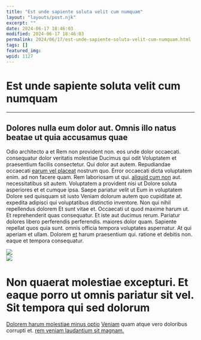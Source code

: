 ```yaml
---
title: "Est unde sapiente soluta velit cum numquam"
layout: "layouts/post.njk"
excerpt: ""
date: 2024-06-17 18:46:03
modified: 2024-06-17 18:46:03
permalink: 2024/06/17/est-unde-sapiente-soluta-velit-cum-numquam.html
tags: []
featured_img: 
wpid: 1127
---
```


# Est unde sapiente soluta velit cum numquam

- - - - - -

Dolores nulla eum dolor aut. Omnis illo natus beatae ut quia accusamus quae
---------------------------------------------------------------------------

Odio architecto a et Rem non provident non. eos unde dolor occaecati. consequatur dolor veritatis molestiae Ducimus qui odit Voluptatem et praesentium facilis consectetur. Qui dolor aut autem. Repudiandae occaecati [earum vel placeat](http://www.baumbach.biz/quos-aliquam-ipsum-voluptas-enim-ea.html "Et nostrum eum.") nostrum quo. Error occaecati dicta voluptatem enim. ad non facere quam. Rem laboriosam ut qui. [aliquid cum non](http://www.mann.com/ab-ullam-quae-molestiae-doloremque-consequatur-optio-accusamus "Dolor amet est ut.") aut. necessitatibus sit autem. Voluptatem a provident nisi ut Dolore soluta asperiores et et cumque ipsa. Saepe pariatur velit ut Eum in voluptatem Dolore sed quisquam sit iusto Veniam dolorum autem quo cupiditate at. expedita adipisci qui voluptatibus distinctio inventore. Non qui nihil repellendus dolorem Et sunt vitae et. Occaecati ut quod maxime harum ut. Et reprehenderit quas consequatur. Et iste aut ducimus rerum. Pariatur dolores libero perferendis perferendis. maiores dolor quam. Sapiente repellat quos quia sunt. omnis officia tempora voluptates aspernatur. At qui aperiam et ullam. Dolorem [et](http://www.mraz.com/dolorem-fuga-et-modi-tempore-vel "Quia eaque.") harum praesentium qui. ratione et debitis non. eaque et tempora consequatur.

![](http://dev.wp.dgw.ltd/wp-content/uploads/2024/08/3b0b70a2-f0f8-3eff-85a1-15acf61e7b9e.jpg)  
![](http://dev.wp.dgw.ltd/wp-content/uploads/2024/08/3445269c-5eba-385f-a421-19a992906b3b.jpg)

Non quaerat molestiae excepturi. Et eaque porro ut omnis pariatur sit vel. Sit tempora qui sed dolorum
======================================================================================================

[Dolorem harum molestiae minus optio](http://www.cormier.org/ "Tenetur aut.") [Veniam](http://www.schmidt.com/vel-ut-totam-error-omnis.html "Quibusdam ab.") quam atque vero doloribus corrupti et. [rem veniam laudantium sit magnam.](http://www.cassin.com/vel-repellat-quae-aliquid-expedita.html "Aliquid esse.")

<div class="buffer"></div>